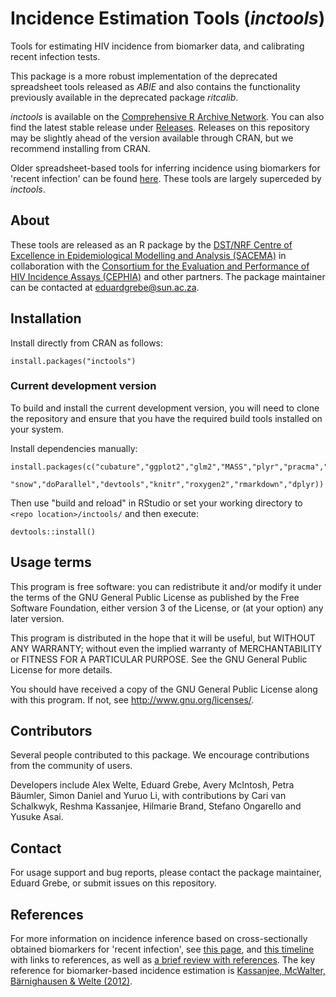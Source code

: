 # Incidence Estimation Tools (*inctools*)

Tools for estimating HIV incidence from biomarker data, and calibrating recent infection tests.

This package is a more robust implementation of the deprecated spreadsheet tools released as *ABIE* and also contains the functionality previously available in the deprecated package *ritcalib*.

*inctools* is available on the [Comprehensive R Archive Network](https://cran.r-project.org/web/packages/inctools/index.html). You can also find the latest stable release under [Releases](https://github.com/SACEMA/inctools/releases). Releases on this repository may be slightly ahead of the version available through CRAN, but we recommend installing from CRAN.

Older spreadsheet-based tools for inferring incidence using biomarkers for 'recent infection' can be found [here](http://www.incidence-estimation.org/page/tools-for-incidence-from-biomarkers-for-recent-infection). These tools are largely superceded by *inctools*.

## About

These tools are released as an R package by the [DST/NRF Centre of Excellence in Epidemiological Modelling and Analysis (SACEMA)](http://www.sacema.org/) in collaboration with the [Consortium for the Evaluation and Performance of HIV Incidence Assays (CEPHIA)](http://www.incidence-estimation.org/page/cephia) and other partners. The package maintainer can be contacted at [eduardgrebe@sun.ac.za](mailto:eduardgrebe@sun.ac.za).

## Installation

Install directly from CRAN as follows:

```
install.packages("inctools")
```

### Current development version

To build and install the current development version, you will need to clone the
repository and ensure that you have the required build tools installed on your
system.

Install dependencies manually:

```
install.packages(c("cubature","ggplot2","glm2","MASS","plyr","pracma","foreach",
                   "snow","doParallel","devtools","knitr","roxygen2","rmarkdown","dplyr))
```

Then use "build and reload" in RStudio or set your working directory to
`<repo location>/inctools/` and then execute:

```
devtools::install()
```

## Usage terms

This program is free software: you can redistribute it and/or modify
it under the terms of the GNU General Public License as published by
the Free Software Foundation, either version 3 of the License, or
(at your option) any later version.

This program is distributed in the hope that it will be useful,
but WITHOUT ANY WARRANTY; without even the implied warranty of
MERCHANTABILITY or FITNESS FOR A PARTICULAR PURPOSE.  See the
GNU General Public License for more details.

You should have received a copy of the GNU General Public License
along with this program.  If not, see <http://www.gnu.org/licenses/>.

## Contributors

Several people contributed to this package. We encourage contributions from the community of users.

Developers include Alex Welte, Eduard Grebe, Avery McIntosh, Petra Bäumler, Simon Daniel and Yuruo Li, with contributions by Cari van Schalkwyk, Reshma Kassanjee, Hilmarie Brand, Stefano Ongarello and Yusuke Asai.

## Contact

For usage support and bug reports, please contact the package maintainer, Eduard Grebe, or submit issues on this repository.

## References

For more information on incidence inference based on cross-sectionally obtained biomarkers for 'recent infection', see [this page](http://www.incidence-estimation.org/page/theory-cross-sectional-recent-infection-tests), and [this timeline](http://www.incidence-estimation.org/page/timeline) with links to references, as well as [a brief review with references](http://www.incidence-estimation.org/page/theory-review-and-references-incidence-inference-using-biomarkers-for-recent-infection). The key reference for biomarker-based incidence estimation is [Kassanjee, McWalter, Bärnighausen & Welte (2012)](http://dx.doi.org/10.1097/EDE.0b013e3182576c07).
